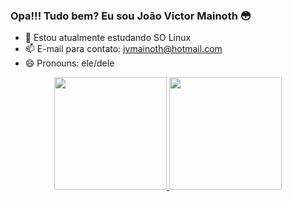 ### Opa!!! Tudo bem? Eu sou João Victor Mainoth 😳

- 🌱 Estou atualmente estudando SO Linux
- 📫 E-mail para contato: jvmainoth@hotmail.com
- 😄 Pronouns: ele/dele

<div align="center">
  <a href="https://github.com/Jvmainoth">
  <img height="180em" src="https://github-readme-stats.vercel.app/api?username=rafaballerini&show_icons=true&theme=dracula&include_all_commits=true&count_private=true"/>
  <img height="180em" src="https://github-readme-stats.vercel.app/api/top-langs/?username=rafaballerini&layout=compact&langs_count=7&theme=dracula"/>
</div>

